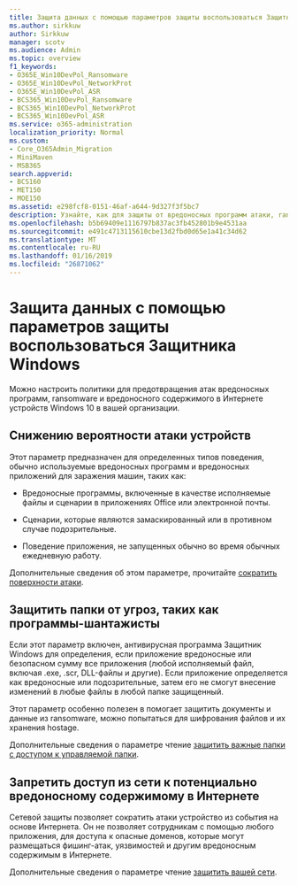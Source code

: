 ```yaml
---
title: Защита данных с помощью параметров защиты воспользоваться Защитника Windows
ms.author: sirkkuw
author: Sirkkuw
manager: scotv
ms.audience: Admin
ms.topic: overview
f1_keywords:
- O365E_Win10DevPol_Ransomware
- O365E_Win10DevPol_NetworkProt
- O365E_Win10DevPol_ASR
- BCS365_Win10DevPol_Ransomware
- BCS365_Win10DevPol_NetworkProt
- BCS365_Win10DevPol_ASR
ms.service: o365-administration
localization_priority: Normal
ms.custom:
- Core_O365Admin_Migration
- MiniMaven
- MSB365
search.appverid:
- BCS160
- MET150
- MOE150
ms.assetid: e298fcf8-0151-46af-a644-9d327f3f5bc7
description: Узнайте, как для защиты от вредоносных программ атаки, ransomware и вредоносного содержимого в Интернете устройств Windows 10 в вашей организации.
ms.openlocfilehash: b5b69409e1116797b837ac3fb452801b9e4531aa
ms.sourcegitcommit: e491c4713115610cbe13d2fbd0d65e1a41c34d62
ms.translationtype: MT
ms.contentlocale: ru-RU
ms.lasthandoff: 01/16/2019
ms.locfileid: "26871062"
---
```

# <a name="protect-your-data-with-windows-defender-exploit-guard-settings"></a>Защита данных с помощью параметров защиты воспользоваться Защитника Windows

Можно настроить политики для предотвращения атак вредоносных программ, ransomware и вредоносного содержимого в Интернете устройств Windows 10 в вашей организации.
  
## <a name="reduce-the-attack-surface-of-devices"></a>Снижению вероятности атаки устройств

Этот параметр предназначен для определенных типов поведения, обычно используемые вредоносных программ и вредоносных приложений для заражения машин, таких как:
  
- Вредоносные программы, включенные в качестве исполняемые файлы и сценарии в приложениях Office или электронной почты.
    
- Сценарии, которые являются замаскированный или в противном случае подозрительные.
    
- Поведение приложения, не запущенных обычно во время обычных ежедневную работу.
    
Дополнительные сведения об этом параметре, прочитайте [сократить поверхности атаки](https://go.microsoft.com/fwlink/?linkid=870417).
  
## <a name="protect-folders-from-threats-such-as-ransomware"></a>Защитить папки от угроз, таких как программы-шантажисты

Если этот параметр включен, антивирусная программа Защитник Windows для определения, если приложение вредоносные или безопасном сумму все приложения (любой исполняемый файл, включая .exe, .scr, DLL-файлы и другие). Если приложение определяется как вредоносные или подозрительные, затем его не смогут внесение изменений в любые файлы в любой папке защищенный.
  
Этот параметр особенно полезен в помогает защитить документы и данные из ransomware, можно попытаться для шифрования файлов и их хранения hostage.
  
Дополнительные сведения о параметре чтение [защитить важные папки с доступом к управляемой папки](https://go.microsoft.com/fwlink/?linkid=870418).
  
## <a name="prevent-network-access-to-potentially-malicious-content-on-the-internet"></a>Запретить доступ из сети к потенциально вредоносному содержимому в Интернете

Сетевой защиты позволяет сократить атаки устройство из события на основе Интернета. Он не позволяет сотрудникам с помощью любого приложения, для доступа к опасные доменов, которые могут размещаться фишинг-атак, уязвимостей и другим вредоносным содержимым в Интернете.
  
Дополнительные сведения о параметре чтение [защитить вашей сети](https://go.microsoft.com/fwlink/?linkid=870419).
  

